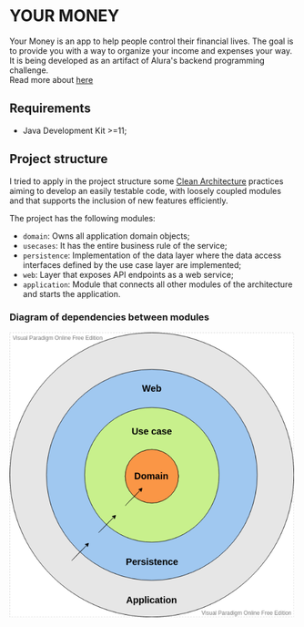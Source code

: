 
# YOUR MONEY
Your Money is an app to help people control their financial lives. The goal is to provide you with a way to organize your income and expenses your way.  
It is being developed as an artifact of Alura's backend programming challenge.  
Read more about [here](https://www.alura.com.br/challenges/back-end-4/semana-01-implementando-api-rest)
## Requirements
- Java Development Kit >=11;

## Project structure
I tried to apply in the project structure some [Clean Architecture](https://8thlight.com/blog/uncle-bob/2012/08/13/the-clean-architecture.html) practices aiming to develop an easily testable code, with loosely coupled modules and that supports the inclusion of new features efficiently.

The project has the following modules:
* `domain`: Owns all application domain objects;
* `usecases`: It has the entire business rule of the service;
* `persistence`: Implementation of the data layer where the data access interfaces defined by the use case layer are implemented;
* `web`: Layer that exposes API endpoints as a web service;
* `application`: Module that connects all other modules of the architecture and starts the application.

### Diagram of dependencies between modules

<img src="assets/diagram-arch.png" alt="Architecture" width="500" height="500"/>